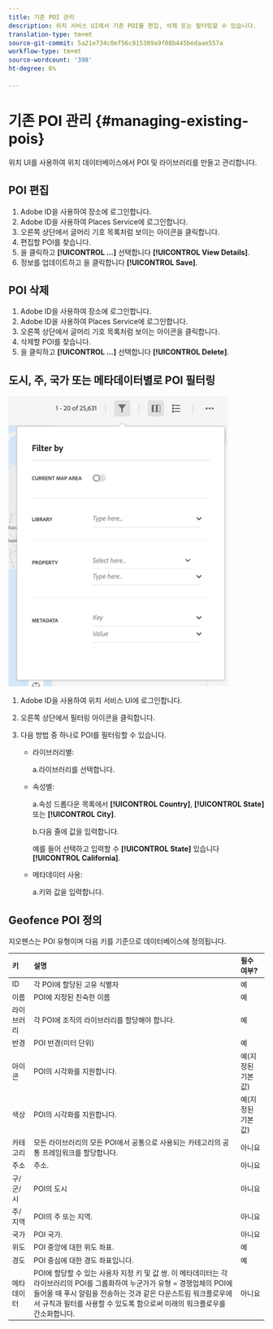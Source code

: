```yaml
---
title: 기존 POI 관리
description: 위치 서비스 UI에서 기존 POI를 편집, 삭제 또는 필터링할 수 있습니다.
translation-type: tm+mt
source-git-commit: 5a21e734c0ef56c815389a9f08b445bedaae557a
workflow-type: tm+mt
source-wordcount: '398'
ht-degree: 6%

---
```



# 기존 POI 관리 {#managing-existing-pois}

위치 UI를 사용하여 위치 데이터베이스에서 POI 및 라이브러리를 만들고 관리합니다.

## POI 편집

1. Adobe ID을 사용하여 장소에 로그인합니다.
1. Adobe ID을 사용하여 Places Service에 로그인합니다.
1. 오른쪽 상단에서 글머리 기호 목록처럼 보이는 아이콘을 클릭합니다.
1. 편집할 POI를 찾습니다.
1. 을 클릭하고 **[!UICONTROL ...]** 선택합니다 **[!UICONTROL View Details]**.
1. 정보를 업데이트하고 을 클릭합니다 **[!UICONTROL Save]**.

## POI 삭제

1. Adobe ID을 사용하여 장소에 로그인합니다.
1. Adobe ID을 사용하여 Places Service에 로그인합니다.
1. 오른쪽 상단에서 글머리 기호 목록처럼 보이는 아이콘을 클릭합니다.
1. 삭제할 POI를 찾습니다.
1. 을 클릭하고 **[!UICONTROL ...]** 선택합니다 **[!UICONTROL Delete]**.

## 도시, 주, 국가 또는 메타데이터별로 POI 필터링

![POI 필터링](/help/assets/filter_poi.png)

1. Adobe ID을 사용하여 위치 서비스 UI에 로그인합니다.
1. 오른쪽 상단에서 필터링 아이콘을 클릭합니다.
1. 다음 방법 중 하나로 POI를 필터링할 수 있습니다.

   * 라이브러리별:

      a.라이브러리를 선택합니다.

   * 속성별:

      a.속성 드롭다운 목록에서 **[!UICONTROL Country]**, **[!UICONTROL State]**&#x200B;또는 **[!UICONTROL City]**.

      b.다음 줄에 값을 입력합니다.

      예를 들어 선택하고 입력할 수 **[!UICONTROL State]** 있습니다 **[!UICONTROL California]**.

   * 메타데이터 사용:

      a.키와 값을 입력합니다.

## Geofence POI 정의

지오펜스는 POI 유형이며 다음 키를 기준으로 데이터베이스에 정의됩니다.

| 키 | 설명 | 필수 여부? |
| :--- | :--- | :--- |
| ID | 각 POI에 할당된 고유 식별자 | 예 |
| 이름 | POI에 지정된 친숙한 이름 | 예 |
| 라이브러리 | 각 POI에 조직의 라이브러리를 할당해야 합니다. | 예 |
| 반경 | POI 반경(미터 단위) | 예 |
| 아이콘 | POI의 시각화를 지원합니다. | 예(지정된 기본값) |
| 색상 | POI의 시각화를 지원합니다. | 예(지정된 기본값) |
| 카테고리 | 모든 라이브러리의 모든 POI에서 공통으로 사용되는 카테고리의 공통 프레임워크를 할당합니다. | 아니요 |
| 주소 | 주소. | 아니요 |
| 구/군/시 | POI의 도시 | 아니요 |
| 주/지역 | POI의 주 또는 지역. | 아니요 |
| 국가 | POI 국가. | 아니요 |
| 위도 | POI 중앙에 대한 위도 좌표. | 예 |
| 경도 | POI 중심에 대한 경도 좌표입니다. | 예 |
| 메타데이터 | POI에 할당할 수 있는 사용자 지정 키 및 값 쌍. 이 메타데이터는 각 라이브러리의 POI를 그룹화하여 누군가가 유형 = 경쟁업체의 POI에 들어올 때 푸시 알림을 전송하는 것과 같은 다운스트림 워크플로우에서 규칙과 필터를 사용할 수 있도록 함으로써 미래의 워크플로우를 간소화합니다. | 아니요 |
